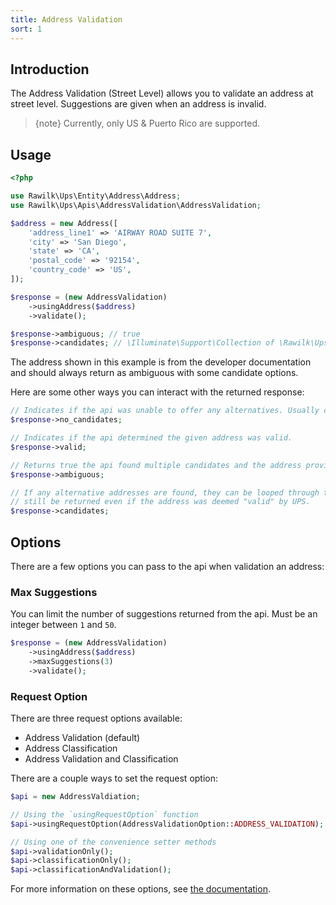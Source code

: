 ```yaml
---
title: Address Validation
sort: 1
---
```


## Introduction

The Address Validation (Street Level) allows you to validate an address at street level. Suggestions are given when
an address is invalid.

> {note} Currently, only US & Puerto Rico are supported.

## Usage

```php
<?php

use Rawilk\Ups\Entity\Address\Address;
use Rawilk\Ups\Apis\AddressValidation\AddressValidation;

$address = new Address([
    'address_line1' => 'AIRWAY ROAD SUITE 7',
    'city' => 'San Diego',
    'state' => 'CA',
    'postal_code' => '92154',
    'country_code' => 'US',
]);

$response = (new AddressValidation)
    ->usingAddress($address)
    ->validate();

$response->ambiguous; // true
$response->candidates; // \Illuminate\Support\Collection of \Rawilk\Ups\Entity\AddressValidation\AddressValidationAddress instances.
```

The address shown in this example is from the developer documentation and should always return as ambiguous with some candidate options.

Here are some other ways you can interact with the returned response:

```php
// Indicates if the api was unable to offer any alternatives. Usually caused by a poorly formed address.
$response->no_candidates;

// Indicates if the api determined the given address was valid.
$response->valid;

// Returns true the api found multiple candidates and the address provided was not clear, but enough to find candidates.
$response->ambiguous;

// If any alternative addresses are found, they can be looped through this property. Candidates may
// still be returned even if the address was deemed "valid" by UPS.
$response->candidates;
```

## Options

There are a few options you can pass to the api when validation an address:

### Max Suggestions

You can limit the number of suggestions returned from the api. Must be an integer between `1` and `50`.

```php
$response = (new AddressValidation)
    ->usingAddress($address)
    ->maxSuggestions(3)
    ->validate();
```

### Request Option

There are three request options available:
- Address Validation (default)
- Address Classification
- Address Validation and Classification

There are a couple ways to set the request option:

```php
$api = new AddressValdiation;

// Using the `usingRequestOption` function
$api->usingRequestOption(AddressValidationOption::ADDRESS_VALIDATION);

// Using one of the convenience setter methods
$api->validationOnly();
$api->classificationOnly();
$api->classificationAndValidation();
```

For more information on these options, see [the documentation](https://www.ups.com/upsdeveloperkit?loc=en_US).

